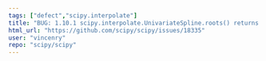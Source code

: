 ```yaml
---
tags: ["defect","scipy.interpolate"]
title: "BUG: 1.10.1 scipy.interpolate.UnivariateSpline.roots() returns only 10 roots"
html_url: "https://github.com/scipy/scipy/issues/18335"
user: "vincenry"
repo: "scipy/scipy"
---
```


